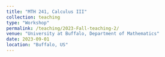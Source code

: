 ```yaml
---
title: "MTH 241, Calculus III"
collection: teaching
type: "Workshop"
permalink: /teaching/2023-Fall-teaching-2/
venue: "University at Buffalo, Department of Mathematics"
date: 2023-09-01
location: "Buffalo, US"
---
```


